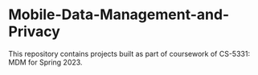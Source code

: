# Mobile-Data-Management-and-Privacy
This repository contains projects built as part of coursework of CS-5331: MDM for Spring 2023.
